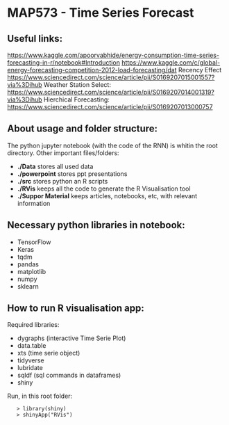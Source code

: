 # MAP573 - Time Series Forecast

## Useful links:

https://www.kaggle.com/apoorvabhide/energy-consumption-time-series-forecasting-in-r/notebook#Introduction
https://www.kaggle.com/c/global-energy-forecasting-competition-2012-load-forecasting/dat
Recency Effect https://www.sciencedirect.com/science/article/pii/S0169207015001557?via%3Dihub
Weather Station Select: https://www.sciencedirect.com/science/article/pii/S0169207014001319?via%3Dihub
Hierchical Forecasting: https://www.sciencedirect.com/science/article/pii/S0169207013000757


## About usage and folder structure:

The python jupyter notebook (with the code of the RNN) is whitin the root directory. 
Other important files/folders: 

+ **./Data** stores all used data
+ **./powerpoint** stores ppt presentations
+ **./src** stores python an R scripts 
+ **./RVis** keeps all the code to generate the R Visualisation tool
+ **./Suppor Material** keeps articles, notebooks, etc, with relevant information



## Necessary python libraries in notebook: 

+ TensorFlow
+ Keras
+ tqdm
+ pandas
+ matplotlib
+ numpy
+ sklearn

## How to run R visualisation app:

Required libraries:

+ dygraphs (interactive Time Serie Plot)
+ data.table
+ xts (time serie object)
+ tidyverse
+ lubridate
+ sqldf (sql commands in dataframes)
+ shiny

Run, in this root folder: 

```{r}
   > library(shiny)
   > shinyApp("RVis")
```
